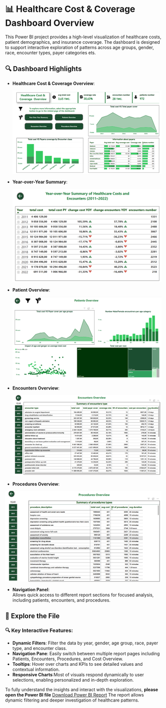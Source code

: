# 📊 Healthcare Cost & Coverage Dashboard Overview

This Power BI project provides a high-level visualization of healthcare costs, patient demographics, and insurance coverage. The dashboard is designed to support interactive exploration of patterns across age groups, gender, race, encounter types, payer categories ets.

## 🔍 Dashboard Highlights

- **Healthcare Cost & Coverage  Overview**:
  
  ![Cost and Coverage](./images/main_page.png)


- **Year-over-Year Summary**:
  
  ![YOY Statistics](./images/YOY_summary.png)

- **Patient Overview**:
  
  ![Patients](./images/patients_overview.png)

- **Encounters Overview**:
  
  ![encounters Overview](./images/encounters_statistics.png)

- **Procedures Overview**:
  
 ![procedures overview](./images/procedures_statistics.png)

- **Navigation Panel**:  
  Allows quick access to different report sections for focused analysis, including patients, encounters, and procedures.

## 📁 Explore the File

### 🔍 Key Interactive Features:
- **Dynamic Filters**: Filter the data by year, gender, age group, race, payer type, and encounter class.
- **Navigation Pane**: Easily switch between multiple report pages including Patients, Encounters, Procedures, and Cost Overview.
- **Tooltips**: Hover over charts and KPIs to see detailed values and contextual information.
- **Responsive Charts**:Most of visuals respond dynamically to user selections, enabling personalized and in-depth exploration.

To fully understand the insights and interact with the visualizations, **please open the Power BI file**   [Download Power BI Report](./project/Power%20BI%20hospital%20Project.pbix) The report allows dynamic filtering and deeper investigation of healthcare patterns.
